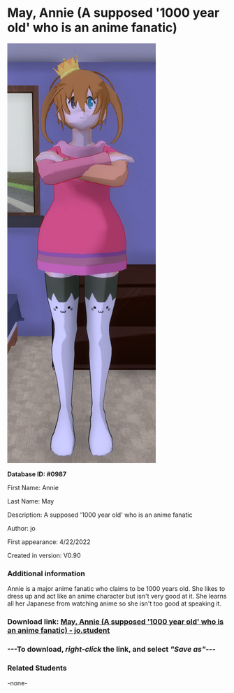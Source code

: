 # May, Annie (A supposed '1000 year old' who is an anime fanatic)

<img src="../../Files/Images/May, Annie (A supposed '1000 year old' who is an anime fanatic).png" title="May, Annie (A supposed '1000 year old' who is an anime fanatic) - jo">

**Database ID: #0987**

First Name: Annie

Last Name: May

Description: A supposed '1000 year old' who is an anime fanatic

Author: jo

First appearance: 4/22/2022

Created in version: V0.90

### Additional information

Annie is a major anime fanatic who claims to be 1000 years old. She likes to dress up and act like an anime character but isn't very good at it. She learns all her Japanese from watching anime so she isn't too good at speaking it.

### Download link: <a href="https://raw.githubusercontent.com/Arbiter1223/Daigaku-Gurashi-Custom-Students/master/Files/Student%20Files/May%2C%20Annie%20(A%20supposed%20'1000%20year%20old'%20who%20is%20an%20anime%20fanatic)%20-%20jo.student">May, Annie (A supposed '1000 year old' who is an anime fanatic) - jo.student</a>

### ---**To download, _right-click_ the link, and select _"Save as"_**---

### Related Students

-none-
